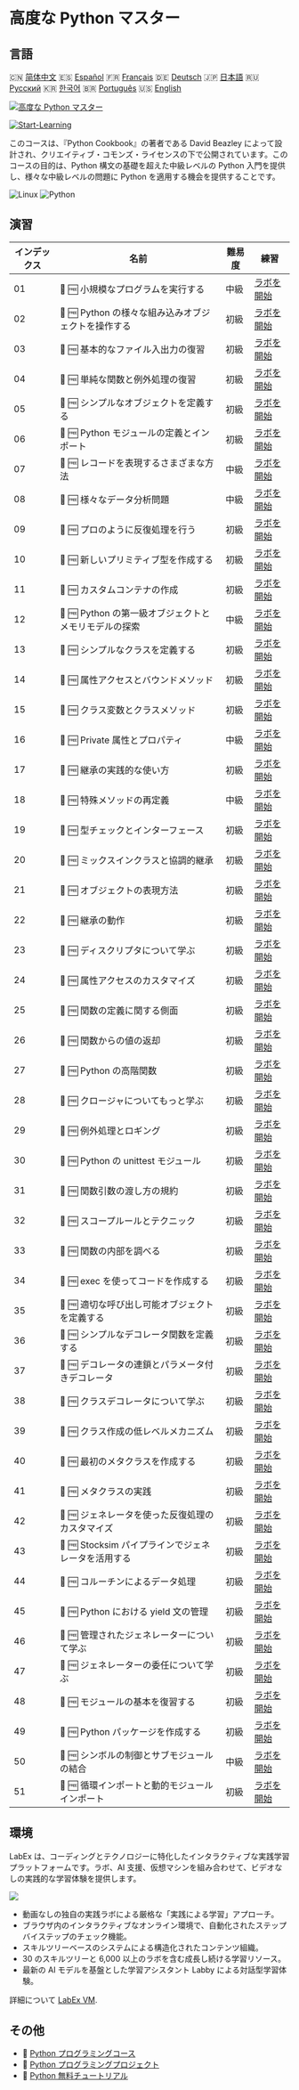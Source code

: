 # 高度な Python マスター

## 言語

🇨🇳 [简体中文](README_zh.md) 🇪🇸 [Español](README_es.md) 🇫🇷 [Français](README_fr.md) 🇩🇪 [Deutsch](README_de.md) 🇯🇵 [日本語](README_ja.md) 🇷🇺 [Русский](README_ru.md) 🇰🇷 [한국어](README_ko.md) 🇧🇷 [Português](README_pt.md) 🇺🇸 [English](README.md) 

[![高度な Python マスター](https://cover-creator.labex.io/the-advanced-python-mastery.png?lang=ja)](https://labex.io/ja/courses/the-advanced-python-mastery)

[![Start-Learning](https://img.shields.io/badge/Start-Learning-whitesmoke?style=for-the-badge)](https://labex.io/ja/courses/the-advanced-python-mastery)

このコースは、『Python Cookbook』の著者である David Beazley によって設計され、クリエイティブ・コモンズ・ライセンスの下で公開されています。このコースの目的は、Python 構文の基礎を超えた中級レベルの Python 入門を提供し、様々な中級レベルの問題に Python を適用する機会を提供することです。

![Linux](https://img.shields.io/badge/Linux-whitesmoke?style=for-the-badge&logo=linux)
![Python](https://img.shields.io/badge/Python-whitesmoke?style=for-the-badge&logo=python)


## 演習

|   インデックス | 名前                                                  | 難易度   | 練習                                                                                                                              |
|----------------|-------------------------------------------------------|----------|-----------------------------------------------------------------------------------------------------------------------------------|
|             01 | 📖 🆓 小規模なプログラムを実行する                    | 中級     | <a target='_blank' href='https://labex.io/ja/tutorials/run-a-small-program-132390'>ラボを開始</a>                                 |
|             02 | 📖 🆓 Python の様々な組み込みオブジェクトを操作する   | 初級     | <a target='_blank' href='https://labex.io/ja/tutorials/manipulate-various-built-in-python-objects-132391'>ラボを開始</a>          |
|             03 | 📖 🆓 基本的なファイル入出力の復習                    | 初級     | <a target='_blank' href='https://labex.io/ja/tutorials/review-basic-file-i-o-132392'>ラボを開始</a>                               |
|             04 | 📖 🆓 単純な関数と例外処理の復習                      | 初級     | <a target='_blank' href='https://labex.io/ja/tutorials/review-simple-functions-exception-handling-132393'>ラボを開始</a>          |
|             05 | 📖 🆓 シンプルなオブジェクトを定義する                | 初級     | <a target='_blank' href='https://labex.io/ja/tutorials/define-a-simple-object-132394'>ラボを開始</a>                              |
|             06 | 📖 🆓 Python モジュールの定義とインポート             | 初級     | <a target='_blank' href='https://labex.io/ja/tutorials/defining-and-importing-python-modules-132395'>ラボを開始</a>               |
|             07 | 📖 🆓 レコードを表現するさまざまな方法                | 中級     | <a target='_blank' href='https://labex.io/ja/tutorials/different-ways-of-representing-records-132428'>ラボを開始</a>              |
|             08 | 📖 🆓 様々なデータ分析問題                            | 中級     | <a target='_blank' href='https://labex.io/ja/tutorials/various-data-analysis-problems-132438'>ラボを開始</a>                      |
|             09 | 📖 🆓 プロのように反復処理を行う                      | 初級     | <a target='_blank' href='https://labex.io/ja/tutorials/iterate-like-a-pro-132442'>ラボを開始</a>                                  |
|             10 | 📖 🆓 新しいプリミティブ型を作成する                  | 初級     | <a target='_blank' href='https://labex.io/ja/tutorials/make-a-new-primitive-type-132443'>ラボを開始</a>                           |
|             11 | 📖 🆓 カスタムコンテナの作成                          | 初級     | <a target='_blank' href='https://labex.io/ja/tutorials/make-a-custom-container-132444'>ラボを開始</a>                             |
|             12 | 📖 🆓 Python の第一級オブジェクトとメモリモデルの探索 | 中級     | <a target='_blank' href='https://labex.io/ja/tutorials/exploring-python-s-first-class-objects-memory-model-132489'>ラボを開始</a> |
|             13 | 📖 🆓 シンプルなクラスを定義する                      | 初級     | <a target='_blank' href='https://labex.io/ja/tutorials/define-a-simple-class-132490'>ラボを開始</a>                               |
|             14 | 📖 🆓 属性アクセスとバウンドメソッド                  | 初級     | <a target='_blank' href='https://labex.io/ja/tutorials/attribute-access-and-bound-methods-132491'>ラボを開始</a>                  |
|             15 | 📖 🆓 クラス変数とクラスメソッド                      | 初級     | <a target='_blank' href='https://labex.io/ja/tutorials/class-variables-and-class-methods-132493'>ラボを開始</a>                   |
|             16 | 📖 🆓 Private 属性とプロパティ                        | 中級     | <a target='_blank' href='https://labex.io/ja/tutorials/private-attributes-and-properties-132494'>ラボを開始</a>                   |
|             17 | 📖 🆓 継承の実践的な使い方                            | 初級     | <a target='_blank' href='https://labex.io/ja/tutorials/practical-use-of-inheritance-132495'>ラボを開始</a>                        |
|             18 | 📖 🆓 特殊メソッドの再定義                            | 中級     | <a target='_blank' href='https://labex.io/ja/tutorials/redefining-special-methods-132496'>ラボを開始</a>                          |
|             19 | 📖 🆓 型チェックとインターフェース                    | 初級     | <a target='_blank' href='https://labex.io/ja/tutorials/type-checking-and-interfaces-132497'>ラボを開始</a>                        |
|             20 | 📖 🆓 ミックスインクラスと協調的継承                  | 初級     | <a target='_blank' href='https://labex.io/ja/tutorials/mixin-classes-and-cooperative-inheritance-132498'>ラボを開始</a>           |
|             21 | 📖 🆓 オブジェクトの表現方法                          | 初級     | <a target='_blank' href='https://labex.io/ja/tutorials/how-objects-are-represented-132499'>ラボを開始</a>                         |
|             22 | 📖 🆓 継承の動作                                      | 初級     | <a target='_blank' href='https://labex.io/ja/tutorials/behavior-of-inheritance-132500'>ラボを開始</a>                             |
|             23 | 📖 🆓 ディスクリプタについて学ぶ                      | 初級     | <a target='_blank' href='https://labex.io/ja/tutorials/learn-about-descriptors-132501'>ラボを開始</a>                             |
|             24 | 📖 🆓 属性アクセスのカスタマイズ                      | 初級     | <a target='_blank' href='https://labex.io/ja/tutorials/customizing-attribute-access-132502'>ラボを開始</a>                        |
|             25 | 📖 🆓 関数の定義に関する側面                          | 初級     | <a target='_blank' href='https://labex.io/ja/tutorials/definitional-aspects-of-functions-132503'>ラボを開始</a>                   |
|             26 | 📖 🆓 関数からの値の返却                              | 初級     | <a target='_blank' href='https://labex.io/ja/tutorials/returning-values-from-functions-132504'>ラボを開始</a>                     |
|             27 | 📖 🆓 Python の高階関数                               | 初級     | <a target='_blank' href='https://labex.io/ja/tutorials/python-s-higher-functions-132505'>ラボを開始</a>                           |
|             28 | 📖 🆓 クロージャについてもっと学ぶ                    | 初級     | <a target='_blank' href='https://labex.io/ja/tutorials/learn-more-about-closures-132506'>ラボを開始</a>                           |
|             29 | 📖 🆓 例外処理とロギング                              | 初級     | <a target='_blank' href='https://labex.io/ja/tutorials/exception-handling-and-logging-132507'>ラボを開始</a>                      |
|             30 | 📖 🆓 Python の unittest モジュール                   | 初級     | <a target='_blank' href='https://labex.io/ja/tutorials/python-unittest-module-132508'>ラボを開始</a>                              |
|             31 | 📖 🆓 関数引数の渡し方の規約                          | 初級     | <a target='_blank' href='https://labex.io/ja/tutorials/function-argument-passing-conventions-132509'>ラボを開始</a>               |
|             32 | 📖 🆓 スコープルールとテクニック                      | 初級     | <a target='_blank' href='https://labex.io/ja/tutorials/scoping-rules-and-tricks-132510'>ラボを開始</a>                            |
|             33 | 📖 🆓 関数の内部を調べる                              | 初級     | <a target='_blank' href='https://labex.io/ja/tutorials/inspect-the-internals-of-functions-132511'>ラボを開始</a>                  |
|             34 | 📖 🆓 exec を使ってコードを作成する                   | 初級     | <a target='_blank' href='https://labex.io/ja/tutorials/create-code-with-exec-132512'>ラボを開始</a>                               |
|             35 | 📖 🆓 適切な呼び出し可能オブジェクトを定義する        | 初級     | <a target='_blank' href='https://labex.io/ja/tutorials/define-a-proper-callable-object-132513'>ラボを開始</a>                     |
|             36 | 📖 🆓 シンプルなデコレータ関数を定義する              | 初級     | <a target='_blank' href='https://labex.io/ja/tutorials/define-a-simple-decorator-functions-132514'>ラボを開始</a>                 |
|             37 | 📖 🆓 デコレータの連鎖とパラメータ付きデコレータ      | 初級     | <a target='_blank' href='https://labex.io/ja/tutorials/decorator-chaining-and-parameterized-decorators-132515'>ラボを開始</a>     |
|             38 | 📖 🆓 クラスデコレータについて学ぶ                    | 初級     | <a target='_blank' href='https://labex.io/ja/tutorials/learn-about-class-decorators-132516'>ラボを開始</a>                        |
|             39 | 📖 🆓 クラス作成の低レベルメカニズム                  | 初級     | <a target='_blank' href='https://labex.io/ja/tutorials/low-level-of-class-creation-132517'>ラボを開始</a>                         |
|             40 | 📖 🆓 最初のメタクラスを作成する                      | 初級     | <a target='_blank' href='https://labex.io/ja/tutorials/create-your-first-metaclass-132519'>ラボを開始</a>                         |
|             41 | 📖 🆓 メタクラスの実践                                | 初級     | <a target='_blank' href='https://labex.io/ja/tutorials/metaclasses-in-action-132521'>ラボを開始</a>                               |
|             42 | 📖 🆓 ジェネレータを使った反復処理のカスタマイズ      | 初級     | <a target='_blank' href='https://labex.io/ja/tutorials/customize-iteration-using-generators-132522'>ラボを開始</a>                |
|             43 | 📖 🆓 Stocksim パイプラインでジェネレータを活用する   | 初級     | <a target='_blank' href='https://labex.io/ja/tutorials/utilize-generators-for-stocksim-pipelines-132523'>ラボを開始</a>           |
|             44 | 📖 🆓 コルーチンによるデータ処理                      | 初級     | <a target='_blank' href='https://labex.io/ja/tutorials/coroutine-powered-data-processing-132524'>ラボを開始</a>                   |
|             45 | 📖 🆓 Python における yield 文の管理                  | 初級     | <a target='_blank' href='https://labex.io/ja/tutorials/yield-statement-management-in-python-132525'>ラボを開始</a>                |
|             46 | 📖 🆓 管理されたジェネレーターについて学ぶ            | 初級     | <a target='_blank' href='https://labex.io/ja/tutorials/learn-about-managed-generators-132526'>ラボを開始</a>                      |
|             47 | 📖 🆓 ジェネレーターの委任について学ぶ                | 初級     | <a target='_blank' href='https://labex.io/ja/tutorials/learn-about-delegating-generators-132527'>ラボを開始</a>                   |
|             48 | 📖 🆓 モジュールの基本を復習する                      | 初級     | <a target='_blank' href='https://labex.io/ja/tutorials/a-review-of-module-basics-132528'>ラボを開始</a>                           |
|             49 | 📖 🆓 Python パッケージを作成する                     | 初級     | <a target='_blank' href='https://labex.io/ja/tutorials/create-a-python-package-132529'>ラボを開始</a>                             |
|             50 | 📖 🆓 シンボルの制御とサブモジュールの結合            | 中級     | <a target='_blank' href='https://labex.io/ja/tutorials/controlling-symbols-and-combining-submodules-132530'>ラボを開始</a>        |
|             51 | 📖 🆓 循環インポートと動的モジュールインポート        | 初級     | <a target='_blank' href='https://labex.io/ja/tutorials/circular-and-dynamic-module-imports-132531'>ラボを開始</a>                 |

## 環境

LabEx は、コーディングとテクノロジーに特化したインタラクティブな実践学習プラットフォームです。ラボ、AI 支援、仮想マシンを組み合わせて、ビデオなしの実践的な学習体験を提供します。

![](https://tutorial-screenshot.getvm.io/images/vm-1725247253.png)

- 動画なしの独自の実践ラボによる厳格な「実践による学習」アプローチ。
- ブラウザ内のインタラクティブなオンライン環境で、自動化されたステップバイステップのチェック機能。
- スキルツリーベースのシステムによる構造化されたコンテンツ組織。
- 30 のスキルツリーと 6,000 以上のラボを含む成長し続ける学習リソース。
- 最新の AI モデルを基盤とした学習アシスタント Labby による対話型学習体験。

詳細について [LabEx VM](https://support.labex.io/using-labex/virtual-machine).

## その他

- 🔗 [Python プログラミングコース](https://github.com/labex-labs/awesome-programming-courses)
- 🔗 [Python プログラミングプロジェクト](https://github.com/labex-labs/awesome-programming-projects)
- 🔗 [Python 無料チュートリアル](https://github.com/labex-labs/python-free-tutorials)

